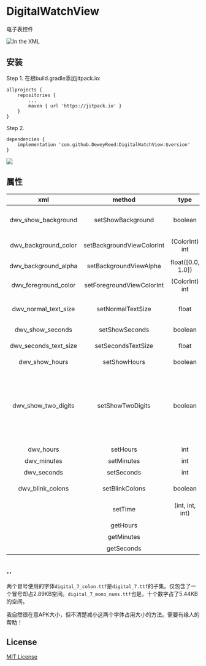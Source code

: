 # DigitalWatchView
电子表控件

![In the XML](https://github.com/DeweyReed/DigitalWatchView/blob/master/art/preview.png?raw=true)

## 安装
Step 1. 在根build.gradle添加jitpack.io:
```
allprojects {
	repositories {
        ...
		maven { url 'https://jitpack.io' }
	}
}
```
Step 2.
```
dependencies {
	implementation 'com.github.DeweyReed:DigitalWatchView:$version'
}
```
[![](https://jitpack.io/v/DeweyReed/DigitalWatchView.svg)](https://jitpack.io/#DeweyReed/DigitalWatchView)

## 属性

|xml|method|type|default|meaning|
|:-:|:-:|:-:|:-:|:-|
|dwv_show_background|setShowBackground|boolean|false|显示数字后的88背景阴影|
|dwv_background_color|setBackgroundViewColorInt|(ColorInt) int|darker_gray|背景阴影颜色|
|dwv_background_alpha|setBackgroundViewAlpha|float([0.0, 1.0])|1.0|背景阴影透明度|
|dwv_foreground_color|setForegroundViewColorInt|(ColorInt) int|holo_green_dark|数字颜色|
|dwv_normal_text_size|setNormalTextSize|float|18sp|小时和分钟的文字大小|
|dwv_show_seconds|setShowSeconds|boolean|true|显示秒钟|
|dwv_seconds_text_size|setSecondsTextSize|float|18sp|秒钟的文字大小|
|dwv_show_hours|setShowHours|boolean|true|设置小时|
|dwv_show_two_digits|setShowTwoDigits|boolean|true|小时（如果不显示小时使用的话，就是分钟）使用%02d的格式|
|dwv_hours|setHours|int|0|设置小时|
|dwv_minutes|setMinutes|int|0|设置分钟|
|dwv_seconds|setSeconds|int|0|设置秒钟|
|dwv_blink_colons|setBlinkColons|boolean|false|闪烁两个冒号|
||setTime|(int, int, int)||一次性设置时分秒|
||getHours|||获取小时|
||getMinutes|||获取分钟|
||getSeconds|||获取秒钟|

## ..
两个冒号使用的字体`digital_7_colon.ttf`是`digital_7.ttf`的子集。仅包含了一个冒号却占2.89KB空间。`digital_7_mono_nums.ttf`也是，十个数字占了5.44KB的空间。

我自然很在意APK大小，但不清楚减小这两个字体占用大小的方法。需要有缘人的帮助！

## License
[MIT License](https://github.com/DeweyReed/DigitalWatchView/blob/master/LICENSE)